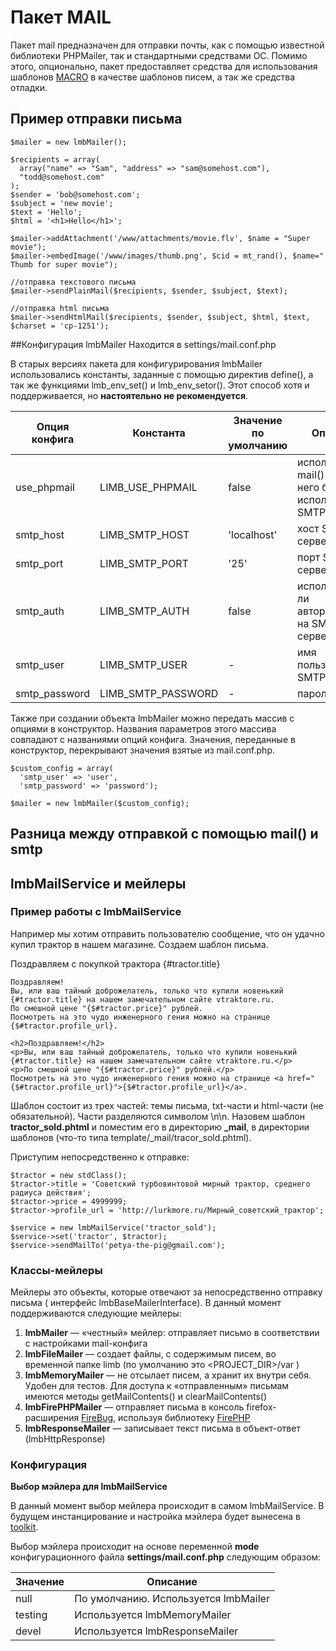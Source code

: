 # Пакет MAIL
Пакет mail предназначен для отправки почты, как с помощью известной библиотеки PHPMailer, так и стандартными средствами ОС. Помимо этого, опционально, пакет предоставляет средства для использования шаблонов [MACRO](../../../macro/docs/ru/macro.md) в качестве шаблонов писем, а так же средства отладки.

## Пример отправки письма

    $mailer = new lmbMailer();
 
    $recipients = array(
      array("name" => "Sam", "address" => "sam@somehost.com"),
      "todd@somehost.com"
    );
    $sender = 'bob@somehost.com';
    $subject = 'new movie';
    $text = 'Hello';
    $html = '<h1>Hello</h1>';
 
    $mailer->addAttachment('/www/attachments/movie.flv', $name = "Super movie");
    $mailer->embedImage('/www/images/thumb.png', $cid = mt_rand(), $name=" Thumb for super movie");
 
    //отправка текстового письма
    $mailer->sendPlainMail($recipients, $sender, $subject, $text);
 
    //отправка html письма
    $mailer->sendHtmlMail($recipients, $sender, $subject, $html, $text, $charset = 'cp-1251');

##Конфигурация lmbMailer
Находится в settings/mail.conf.php

В старых версиях пакета для конфигурирования lmbMailer использовались константы, заданные с помощью директив define(), а так же функциями lmb_env_set() и lmb_env_setor(). Этот способ хотя и поддерживается, но **настоятельно не рекомендуется**.

Опция конфига | Константа	| Значение по умолчанию	| Описание
--------------|-----------|-----------------------|---------
use_phpmail	| LIMB_USE_PHPMAIL | false | использовать mail() (вместо него будет использоваться SMTP)
smtp_host	| LIMB_SMTP_HOST | 'localhost' | хост SMTP сервера
smtp_port	| LIMB_SMTP_PORT | '25'	| порт SMTP сервера
smtp_auth	| LIMB_SMTP_AUTH | false | использовать ли авторизацию на SMTP сервере
smtp_user	| LIMB_SMTP_USER | - | имя пользователя SMTP
smtp_password	| LIMB_SMTP_PASSWORD	| -	| пароль SMTP

Также при создании объекта lmbMailer можно передать массив c опциями в конструктор. Названия параметров этого массива совпадают с названиями опций конфига. Значения, переданные в конструктор, перекрывают значения взятые из mail.conf.php.

    $custom_config = array(
      'smtp_user' => 'user',
      'smtp_password' => 'password');
 
    $mailer = new lmbMailer($custom_config);

## Разница между отправкой с помощью mail() и smtp
## lmbMailService и мейлеры
### Пример работы с lmbMailService
Например мы хотим отправить пользователю сообщение, что он удачно купил трактор в нашем магазине. Создаем шаблон письма.

Поздравляем с покупкой трактора {#tractor.title}

    Поздравляем!
    Вы, или ваш тайный доброжелатель, только что купили новенький {#tractor.title} на нашем замечательном сайте vtraktore.ru.
    По смешной цене "{$#tractor.price}" рублей. 
    Посмотреть на это чудо инженерного гения можно на странице {$#tractor.profile_url}.

    <h2>Поздравляем!</h2>
    <p>Вы, или ваш тайный доброжелатель, только что купили новенький {#tractor.title} на нашем замечательном сайте vtraktore.ru.</p>
    <p>По смешной цене "{$#tractor.price}" рублей.</p>
    Посмотреть на это чудо инженерного гения можно на странице <a href="{$#tractor.profile_url}">{$#tractor.profile_url}</a>.

Шаблон состоит из трех частей: темы письма, txt-части и html-части (не обязательной). Части разделяются символом \n\n. Назовем шаблон **tractor_sold.phtml** и поместим его в директорию **_mail**, в директории шаблонов (что-то типа template/_mail/tracor_sold.phtml).

Приступим непосредственно к отправке:

    $tractor = new stdClass();
    $tractor->title = 'Советский турбовинтовой мирный трактор, среднего радиуса действия';
    $tractor->price = 4999999;
    $tractor->profile_url = 'http://lurkmore.ru/Мирный_советский_трактор';
 
    $service = new lmbMailService('tractor_sold');
    $service->set('tractor', $tractor);
    $service->sendMailTo('petya-the-pig@gmail.com');

### Классы-мейлеры
Мейлеры это объекты, которые отвечают за непосредственно отправку письма ( интерфейс lmbBaseMailerInterface). В данный момент поддерживаются следующие мейлеры:

1. **lmbMailer** — «честный» мейлер: отправляет письмо в соответствии с настройками mail-конфига
2. **lmbFileMailer** — создает файлы, с содержимым писем, во временной папке limb (по умолчанию это <PROJECT_DIR>/var )
3. **lmbMemoryMailer** — не отсылает писем, а хранит их внутри себя. Удобен для тестов. Для доступа к «отправленным» письмам имеются методы getMailContents() и clearMailContents()
4. **lmbFirePHPMailer** — отправляет письма в консоль firefox-расширения [FireBug](http://getfirebug.com/), используя библиотеку [FirePHP](http://www.firephp.org/)
5. **lmbResponseMailer** — записывает текст письма в объект-ответ (lmbHttpResponse)

### Конфигурация
**Выбор мэйлера для lmbMailService**

В данный момент выбор мейлера происходит в самом lmbMailService. В будущем инстанцирование и настройка мэйлера будет вынесена в [toolkit](../../../toolkit/docs/ru/toolkit/lmb_toolkit.md).

Выбор мэйлера происходит на основе переменной **mode** конфигурационного файла **settings/mail.conf.php** следующим образом:

Значение | Описание
---------|---------
null | По умолчанию. Используется lmbMailer
testing	| Используется lmbMemoryMailer
devel	| Используется lmbResponseMailer

